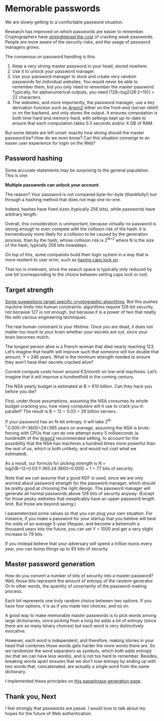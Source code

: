 # Memorable passwords

We are slowly getting to a comfortable password situation.

Research has improved on which passwords are easier to remember.
Cryptographers have [strenghtened the cost][Argon2-KDF] of cracking weak passwords.
People are more aware of the security risks,
and the usage of password managers grows.

The consensus on password handling is this:

1. Keep a very strong master password in your head, stored nowhere.
2. Use it to unlock your password manager.
3. Use your password manager to store and create very random passwords for individual websites.
   You would never be able to remember them, but you only need to remember the master password.
   Typically, for alphanumerical outputs, you need ⌈128÷log2(26·2+10)⌉ = 22 characters.
4. The websites, and more importantly, the password manager,
   use a key derivation function such as [Argon2][Argon2-KDF] either on the front-end
   (server relief) or on the backend, and only stores the output.
   It ensures computation is both time-hard and memory-hard, with settings kept up-to-date
   to ensure that each computation takes 0.5 seconds and/or 4 GB of RAM.

But some details are left unset: exactly how strong should the master password be?
How do we even know?
Can this situation converge to an easier user experience for login on the Web?

## Password hashing

Some accurate statements may be surprising to the general population.
This is one:

**Multiple passwords can unlock your account.**

The reason? Your password is not compared byte-for-byte (thankfully!)
but through a hashing method that does not map one-to-one.

Indeed, hashes have fixed sizes (typically 256 bits),
while passwords have arbitrary length.

Overall, this consideration is unimportant,
because virtually no password is strong enough
to even compete with the collision risk of the hash:
it is tremendously more likely for a collision to be caused by
the generation process, than by the hash,
whose collision risk is 2<sup>N÷2</sup>
where N is the size of the hash, typically 256 bits nowadays.

On top of this, some companies build their login system
in a way that is more resilient to user error,
such as [having caps lock on][Facebook passwords].

That too is irrelevant, since the search space is typically only reduced
by one bit (corresponding to the choice between setting caps lock or not).

## Target strength

[Some suggestions target specific cryptographic algorithms][StackOverflow strength suggestion].
But this pushes machine limits into human constraints:
algorithms require 128-bit security, not because 127 is not enough,
but because it is a power of two that neatly fits with various engineering techniques.

The real human constraint is your lifetime.
Once you are dead, it does not matter too much to your brain whether your secrets are out,
since your brain becomes mulch.

The longest person alive is a French woman that died nearly reaching 123.
Let’s imagine that health will improve
such that someone will live double that amount, Y = 246 years.
What is the minimum strength needed to ensure they won’t have their secrets cracked alive?

Current compute costs hover around €3/month on low-end machines.
Let’s imagine that it will improve a hundredfold in the coming century.

The NSA yearly budget is estimated at B = €10 billion.
Can they hack you before you die?

First, under those assumptions,
assuming the NSA consumes its whole budget cracking you,
how many computers will it use to crack you in parallel?
The result is B ÷ 12 ÷ 0.03 = 28 billion servers.

If your password has an N-bit entropy,
it will take 2<sup>N-1</sup>·0.005÷P÷3600÷24÷365 years on average,
assuming the NSA is brute-forcing with CPUs that can do one attempt every 5 milliseconds
(a hundredth of the [Argon2][Argon2-KDF] recommended setting,
to account for the possibility that the NSA has machines a hundred times more powerful
than the rest of us, which is both unlikely, and would not cost what we estimated).

As a result, our formula for picking strength is
N = log2(B÷12÷0.03·Y·365·24·3600÷0.005) + 1 = 77 bits of security.

Note that we can assume that a good KDF is used,
since we are only worried about password strength for the password manager,
which should be pretty good at choosing the right design.
The password manager will generate all normal passwords above 128 bits of security anyway.
(Except for those pesky websites that inexplicably have an upper password length limit.
But those are beyond saving.)

I parameterized some values so that you can plug your own situation.
For instance, if you make a password for your startup
that you believe will beat the odds of an average 5-year lifespan,
and become a behemoth a thousand years into the future, you can set Y = 1000
and get a very slight increase to 79 bits.

If you instead believe that your adversary will spend a trillion euros every year,
you can bump things up to 83 bits of security.

## Master password generation

How do you convert a number of bits of security into a master password?
Well, those bits represent the amount of entropy of the random generator.
Or in other words, the quantity of uncertainty of the password-making process.

Each bit represents one truly random choice between two options.
If you have four options, it is as if you made two choices, and so on.

A good way to make memorable master passwords is to pick words among large dictionaries,
since picking from a long list adds a lot of entropy (since there are so many binary choices)
but each word is very distinctively evocative.

However, each word is independent, and therefore,
making stories in your head that combines those words gets harder the more words there are.
So we randomize the word separators as symbols,
which both adds entropy (so that we can have less words),
and is not too hard to remember. Besides, breaking words apart ensures that
we don’t lose entropy by ending up with two words that, concatenated,
are actually a single word from the same dictionary.

I implemented these principles on [this passphrase generation page][passphrase].

## Thank you, Next

I feel strongly that passwords are passé.
I would love to talk about my hopes for the future of Web authentication.

[Argon2-KDF]: https://password-hashing.net/argon2-specs.pdf
[Facebook passwords]: https://www.zdnet.com/article/facebook-passwords-are-not-case-sensitive-update
[StackOverflow strength suggestion]: https://crypto.stackexchange.com/questions/60815/recommended-minimum-entropy-for-online-passwords-in-2018
[passphrase]: https://espadrine.github.io/passphrase/

<script type="application/ld+json">
{ "@context": "http://schema.org",
  "@type": "BlogPosting",
  "datePublished": "2020-06-24T19:50:27Z",
  "keywords": "crypto" }
</script>
